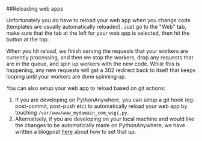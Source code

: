 
<!--
.. title: Reload web app
.. slug: ReloadWebApp
.. date: 2015-05-13 14:35:28 UTC+01:00
.. tags:
.. category:
.. link:
.. description:
.. type: text
-->





##Reloading web apps


Unfortunately you do have to reload your web app when you change code (templates are usually automatically reloaded). Just go to the "Web" tab, make sure that the tab at the left for your web app is selected, then hit the button at the top. 

When you hit reload, we finish serving the requests that your workers are currently processing, and then we stop the workers, drop any requests that are in the queue, and spin up workers with the new code. While this is happening, any new requests will get a 302 redirect back to itself that keeps looping until your workers are done spinning up.

You can also setup your web app to reload based on git actions:
1. If you are developing on PythonAnywhere, you can setup a git hook (eg: post-commit, post-push etc) to automatically reload your web app by touching `/var/www/www_mydomain_com_wsgi.py`.
2. Alternatively, if you are developing on your local machine and would like the changes to be automatically made on PythonAnywhere, we have written a blogpost [here](https://blog.pythonanywhere.com/87/) about how to set that up.
